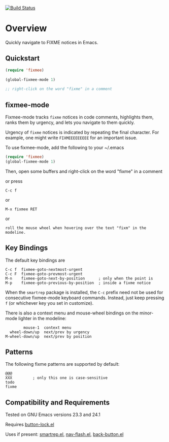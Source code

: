 [![Build Status](https://secure.travis-ci.org/rolandwalker/fixmee.png)](http://travis-ci.org/rolandwalker/fixmee)

Overview
========

Quickly navigate to FIXME notices in Emacs.

Quickstart
----------

```lisp
(require 'fixmee)
 
(global-fixmee-mode 1)
 
;; right-click on the word "fixme" in a comment
```

fixmee-mode
-----------

Fixmee-mode tracks `fixme` notices in code comments, highlights them,
ranks them by urgency, and lets you navigate to them quickly.

Urgency of `fixme` notices is indicated by repeating the final character.
For example, one might write `FIXMEEEEEEEEE` for an important issue.

To use fixmee-mode, add the following to your ~/.emacs

```lisp
(require 'fixmee)
(global-fixmee-mode 1)
```

Then, open some buffers and right-click on the word "fixme" in a
comment

or press

	C-c f

or

	M-x fixmee RET

or

	roll the mouse wheel when hovering over the text "fixm" in the modeline.

Key Bindings
------------

The default key bindings are

	C-c f  fixmee-goto-nextmost-urgent
	C-c F  fixmee-goto-prevmost-urgent
	M-n    fixmee-goto-next-by-position      ; only when the point is
	M-p    fixmee-goto-previous-by-position  ; inside a fixme notice

When the `smartrep` package is installed, the `C-c` prefix need not
be used for consecutive fixmee-mode keyboard commands.  Instead, just
keep pressing `f` (or whichever key you set in customize).

There is also a context menu and mouse-wheel bindings on the
minor-mode lighter in the modeline:

	        mouse-1  context menu
	  wheel-down/up  next/prev by urgency
	M-wheel-down/up  next/prev by position

Patterns
--------

The following fixme patterns are supported by default:

	@@@
	XXX         ; only this one is case-sensitive
	todo
	fixme

Compatibility and Requirements
------------------------------

Tested on GNU Emacs versions 23.3 and 24.1

Requires [button-lock.el](http://github.com/rolandwalker/button-lock)

Uses if present: [smartrep.el](http://github.com/myuhe/smartrep.el), [nav-flash.el](http://github.com/rolandwalker/nav-flash), [back-button.el](http://github.com/rolandwalker/back-button)
